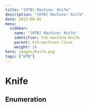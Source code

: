```yaml
---
title: "[HTB] Machine: Knife"
description: "[HTB] Machine: Knife"
date: 2023-08-05
menu:
  sidebar:
    name: "[HTB] Machine: Knife"
    identifier: htb-machine-Knife
    parent: htb-machines-linux
    weight: 10
hero: images/Knife.png
tags: ["HTB"]
---
```


# Knife
## Enumeration